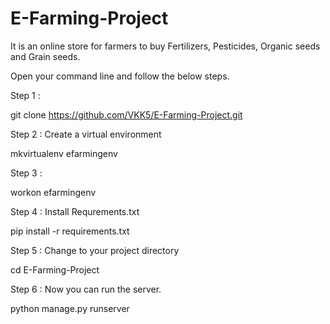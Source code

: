 # E-Farming-Project

It is an online store for farmers to buy Fertilizers, Pesticides, Organic seeds and Grain seeds.

Open your command line and follow the below steps.


Step 1 : 

git clone https://github.com/VKK5/E-Farming-Project.git



Step 2 : Create a virtual environment

mkvirtualenv efarmingenv


Step 3 : 

workon efarmingenv


Step 4 : Install Requrements.txt

pip install -r requirements.txt


Step 5 : Change to your project directory

cd E-Farming-Project


Step 6 : Now you can run the server.

python manage.py runserver










